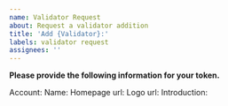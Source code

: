 ```yaml
---
name: Validator Request
about: Request a validator addition
title: 'Add {Validator}:'
labels: validator request
assignees: ''
---
```


**Please provide the following information for your token.**

Account: 
Name: 
Homepage url: 
Logo url: 
Introduction: 
